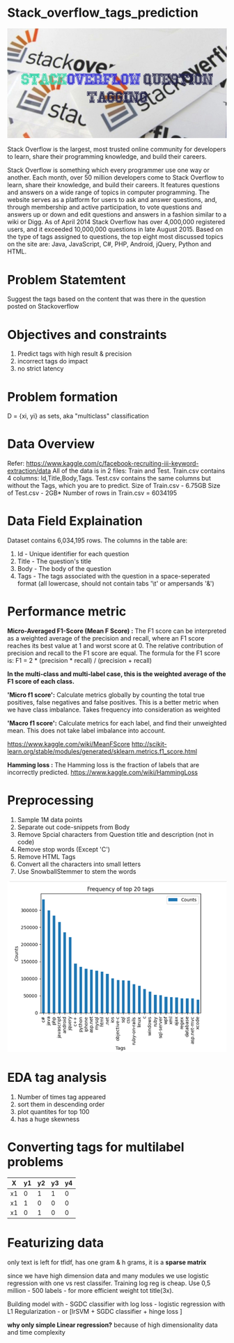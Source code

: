 # Stack_overflow_tags_prediction

![alt text](https://github.com/Muk200/Stack_overflow_tags_prediction/blob/main/pic1.jpg)

Stack Overflow is the largest, most trusted online community for developers to learn, share their programming knowledge, and build their careers.

Stack Overflow is something which every programmer use one way or another. Each month, over 50 million developers come to Stack Overflow to learn, share their knowledge, and build their careers. It features questions and answers on a wide range of topics in computer programming. The website serves as a platform for users to ask and answer questions, and, through membership and active participation, to vote questions and answers up or down and edit questions and answers in a fashion similar to a wiki or Digg. As of April 2014 Stack Overflow has over 4,000,000 registered users, and it exceeded 10,000,000 questions in late August 2015. Based on the type of tags assigned to questions, the top eight most discussed topics on the site are: Java, JavaScript, C#, PHP, Android, jQuery, Python and HTML.

# Problem Statemtent

Suggest the tags based on the content that was there in the question posted on Stackoverflow

# Objectives and constraints
1. Predict tags with high result & precision
2. incorrect tags do impact
3. no strict latency

# Problem formation
D = {xi, yi} as sets, aka "multiclass" classification

# Data Overview

Refer: https://www.kaggle.com/c/facebook-recruiting-iii-keyword-extraction/data All of the data is in 2 files: Train and Test.
Train.csv contains 4 columns: Id,Title,Body,Tags.
Test.csv contains the same columns but without the Tags, which you are to predict.
Size of Train.csv - 6.75GB
Size of Test.csv - 2GB*
Number of rows in Train.csv = 6034195

# Data Field Explaination

Dataset contains 6,034,195 rows. The columns in the table are:
1. Id - Unique identifier for each question
2. Title - The question's title
3. Body - The body of the question
4. Tags - The tags associated with the question in a space-seperated format (all lowercase, should not contain tabs '\t' or ampersands '&')

# Performance metric
**Micro-Averaged F1-Score (Mean F Score) :** The F1 score can be interpreted as a weighted average of the precision and recall, where an F1 score reaches its best value at 1 and worst score at 0. The relative contribution of precision and recall to the F1 score are equal. The formula for the F1 score is:
F1 = 2 * (precision * recall) / (precision + recall)

**In the multi-class and multi-label case, this is the weighted average of the F1 score of each class.**

**'Micro f1 score':** Calculate metrics globally by counting the total true positives, false negatives and false positives. This is a better metric when we have class imbalance. Takes frequency into consideration as weighted

**'Macro f1 score':** Calculate metrics for each label, and find their unweighted mean. This does not take label imbalance into account.

https://www.kaggle.com/wiki/MeanFScore http://scikit-learn.org/stable/modules/generated/sklearn.metrics.f1_score.html

**Hamming loss :** The Hamming loss is the fraction of labels that are incorrectly predicted. https://www.kaggle.com/wiki/HammingLoss


# Preprocessing

1. Sample 1M data points 
2. Separate out code-snippets from Body
3. Remove Spcial characters from Question title and description (not in code)
4. Remove stop words (Except 'C')
5. Remove HTML Tags
6. Convert all the characters into small letters
7. Use SnowballStemmer to stem the words

![alt text](https://github.com/Muk200/Stack_overflow_tags_prediction/blob/main/img.png)


# EDA tag analysis
1. Number of times tag appeared
2. sort them in descending order
3. plot quantites for top 100
4. has a huge skewness

# Converting tags for multilabel problems

|   X  |  y1  |  y2  |  y3  |  y4  |
|------|------|------|------|------|
|  x1  |   0  |   1  |   1  |   0  |
|  x1  |   1  |   0  |   0  |   0  |
|  x1  |   0  |   1  |   0  |   0  |


# Featurizing data
only text is left for tfidf, has one gram & h grams, it is a **sparse matrix** 

since we have high dimension data and many modules we use logistic regression with one vs rest classifer. 
Training log reg is cheap.  Use 0,5 million - 500 labels - for more efficient weight tot title(3x).

Building  model with - SGDC classifier with log loss
                     - logistic regression with L1 Regularization
                     - or [lrSVM + SGDC classifier + hinge loss ]

**why only simple Linear regression?** 
because of high dimensionality data and time complexity 
